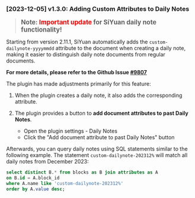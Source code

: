 ### [2023-12-05] v1.3.0: Adding Custom Attributes to Daily Notes

> <span style="font-size: 1.2em; font-weight: bold;">Note: <span style="color: red;">Important update</span> for SiYuan daily note functionality!</span>

Starting from version 2.11.1, SiYuan automatically adds the `custom-dailynote-yyyymmdd` attribute to the document when creating a daily note, making it easier to distinguish daily note documents from regular documents.

<span style="font-weight: bold; color: var(--b3-theme-primary)">For more details, please refer to the Github Issue <a href="(https://github.com/siyuan-note/siyuan/issues/9807)">#9807</a></span><span style="font-size: 1.2em; font-weight: bold;">

The plugin has made adjustments primarily for this feature:

1. When the plugin creates a daily note, it also adds the corresponding attribute.
2. The plugin provides a button to **add document attributes to past Daily Notes**.

    - Open the plugin settings - Daily Notes
    - Click the "Add document attribute to past Daily Notes" button

    <img src="https://gitlab.com/ypz.open/siyuan/siyuan-dailynote-today/-/raw/main/asset/OldDNAttr.png" alt="">


Afterwards, you can query daily notes using SQL statements similar to the following example. The statement `custom-dailynote-202312%` will match all daily notes from December 2023:

```sql
select distinct B.* from blocks as B join attributes as A
on B.id = A.block_id
where A.name like 'custom-dailynote-202312%'
order by A.value desc;
```